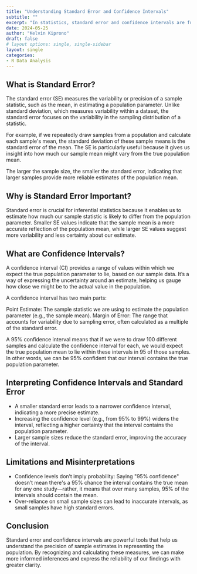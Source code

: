 ```yaml
---
title: "Understanding Standard Error and Confidence Intervals"
subtitle: ""
excerpt: "In statistics, standard error and confidence intervals are fundamental concepts that help us draw conclusions about population parameters based on sample data. These tools are essential for estimating population means, proportions, and other characteristics in a way that reflects the uncertainty inherent in working with samples. Let’s dive into what these concepts mean and how they are used."
date: 2024-05-25
author: "Kelvin Kiprono"
draft: false
# layout options: single, single-sidebar
layout: single
categories:
- R Data Analysis
---
```




## What is Standard Error?

The standard error (SE) measures the variability or precision of a sample statistic, such as the mean, in estimating a population parameter. Unlike standard deviation, which measures variability within a dataset, the standard error focuses on the variability in the sampling distribution of a statistic.

For example, if we repeatedly draw samples from a population and calculate each sample's mean, the standard deviation of these sample means is the standard error of the mean. The SE is particularly useful because it gives us insight into how much our sample mean might vary from the true population mean.

The larger the sample size, the smaller the standard error, indicating that larger samples provide more reliable estimates of the population mean.

## Why is Standard Error Important?

Standard error is crucial for inferential statistics because it enables us to estimate how much our sample statistic is likely to differ from the population parameter. Smaller SE values indicate that the sample mean is a more accurate reflection of the population mean, while larger SE values suggest more variability and less certainty about our estimate.

## What are Confidence Intervals?
A confidence interval (CI) provides a range of values within which we expect the true population parameter to lie, based on our sample data. It’s a way of expressing the uncertainty around an estimate, helping us gauge how close we might be to the actual value in the population.

A confidence interval has two main parts:

Point Estimate: The sample statistic we are using to estimate the population parameter (e.g., the sample mean).
Margin of Error: The range that accounts for variability due to sampling error, often calculated as a multiple of the standard error.

A 95% confidence interval means that if we were to draw 100 different samples and calculate the confidence interval for each, we would expect the true population mean to lie within these intervals in 95 of those samples. In other words, we can be 95% confident that our interval contains the true population parameter.

## Interpreting Confidence Intervals and Standard Error

- A smaller standard error leads to a narrower confidence interval, indicating a more precise estimate.
- Increasing the confidence level (e.g., from 95% to 99%) widens the interval, reflecting a higher certainty that the interval contains the population parameter.
- Larger sample sizes reduce the standard error, improving the accuracy of the interval.

## Limitations and Misinterpretations

- Confidence levels don’t imply probability: Saying "95% confidence" doesn’t mean there's a 95% chance the interval contains the true mean for any one study—rather, it means that over many samples, 95% of the intervals should contain the mean.
- Over-reliance on small sample sizes can lead to inaccurate intervals, as small samples have high standard errors.

## Conclusion

Standard error and confidence intervals are powerful tools that help us understand the precision of sample estimates in representing the population. By recognizing and calculating these measures, we can make more informed inferences and express the reliability of our findings with greater clarity.
